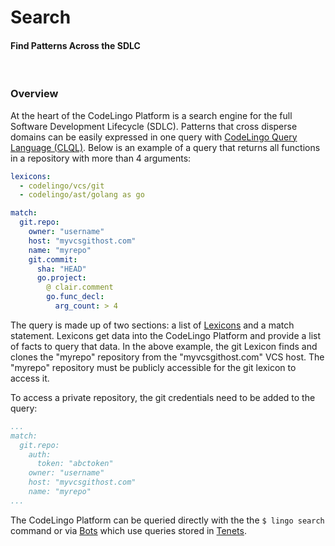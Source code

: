 # Search
#### Find Patterns Across the SDLC

<br/>

### Overview

At the heart of the CodeLingo Platform is a search engine for the full Software Development Lifecycle (SDLC). Patterns that cross disperse domains can be easily expressed in one query with [CodeLingo Query Language (CLQL)](/clql.md). Below is an example of a query that returns all functions in a repository with more than 4 arguments:

```YAML
lexicons:
  - codelingo/vcs/git
  - codelingo/ast/golang as go

match:
  git.repo:
    owner: "username"
    host: "myvcsgithost.com"
    name: "myrepo"
    git.commit:
      sha: "HEAD"
      go.project:
        @ clair.comment
        go.func_decl:
          arg_count: > 4
```

The query is made up of two sections: a list of [Lexicons](/concepts/lexicons.md) and a match statement. Lexicons get data into the CodeLingo Platform and provide a list of facts to query that data. In the above example, the git Lexicon finds and clones the "myrepo" repository from the "myvcsgithost.com" VCS host. The "myrepo" repository must be publicly accessible for the git lexicon to access it.

To access a private repository, the git credentials need to be added to the query:

```YAML
...
match:
  git.repo:
    auth:
      token: "abctoken"
    owner: "username"
    host: "myvcsgithost.com"
    name: "myrepo"
...
```

The CodeLingo Platform can be queried directly with the the `$ lingo search` command or via [Bots](/concepts/bots.md) which use queries stored in [Tenets](/concepts/tenets.md).
